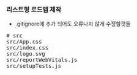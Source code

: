 ### 리스트형 로드맵 제작

+ .gitignore에 추가 되어도 오류나지 않게 수정할것들
<pre># src 
src/App.css
src/index.css
src/logo.svg
src/reportWebVitals.js
src/setupTests.js </pre>